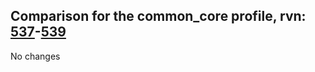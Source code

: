 ## Comparison for the common_core profile, rvn: [537](https://github.com/PRO100KatYT/FortniteProfileRevisions/tree/main/profiles/common_core/537%20common_core.json)-[539](https://github.com/PRO100KatYT/FortniteProfileRevisions/tree/main/profiles/common_core/539%20common_core.json)

No changes
